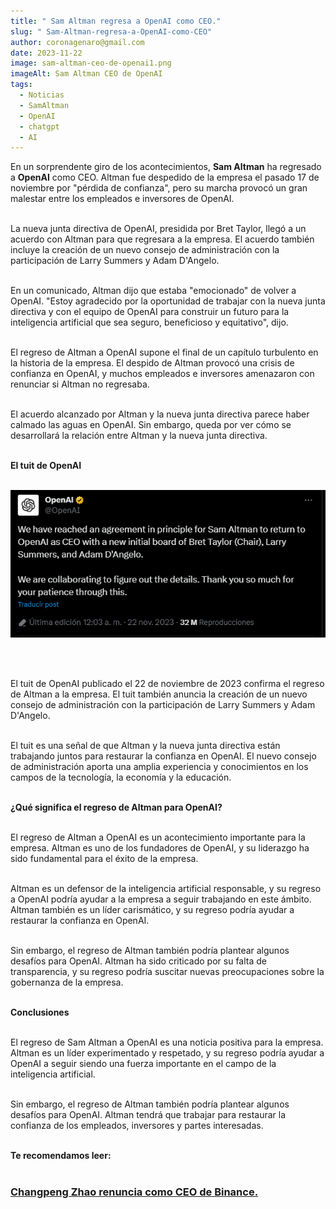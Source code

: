 ```yaml
---
title: " Sam Altman regresa a OpenAI como CEO."
slug: " Sam-Altman-regresa-a-OpenAI-como-CEO"
author: coronagenaro@gmail.com
date: 2023-11-22
image: sam-altman-ceo-de-openai1.png
imageAlt: Sam Altman CEO de OpenAI
tags:
  - Noticias
  - SamAltman
  - OpenAI
  - chatgpt
  - AI
---
```

En un sorprendente giro de los acontecimientos, **Sam Altman** ha regresado a **OpenAI** como CEO. Altman fue despedido de la empresa el pasado 17 de noviembre por "pérdida de confianza", pero su marcha provocó un gran malestar entre los empleados e inversores de OpenAI.<br/><br/>

La nueva junta directiva de OpenAI, presidida por Bret Taylor, llegó a un acuerdo con Altman para que regresara a la empresa. El acuerdo también incluye la creación de un nuevo consejo de administración con la participación de Larry Summers y Adam D'Angelo.<br/><br/>

En un comunicado, Altman dijo que estaba "emocionado" de volver a OpenAI. "Estoy agradecido por la oportunidad de trabajar con la nueva junta directiva y con el equipo de OpenAI para construir un futuro para la inteligencia artificial que sea seguro, beneficioso y equitativo", dijo.<br/><br/>

El regreso de Altman a OpenAI supone el final de un capítulo turbulento en la historia de la empresa. El despido de Altman provocó una crisis de confianza en OpenAI, y muchos empleados e inversores amenazaron con renunciar si Altman no regresaba.<br/><br/>

El acuerdo alcanzado por Altman y la nueva junta directiva parece haber calmado las aguas en OpenAI. Sin embargo, queda por ver cómo se desarrollará la relación entre Altman y la nueva junta directiva.<br/><br/>

**El tuit de OpenAI**<br/><br/>

![tuit de OpenAI](opeai-tuit.png "Tuot de OpenAI sobre el regreso de Sam Altman")

<br/><br/>

El tuit de OpenAI publicado el 22 de noviembre de 2023 confirma el regreso de Altman a la empresa. El tuit también anuncia la creación de un nuevo consejo de administración con la participación de Larry Summers y Adam D'Angelo.<br/><br/>

El tuit es una señal de que Altman y la nueva junta directiva están trabajando juntos para restaurar la confianza en OpenAI. El nuevo consejo de administración aporta una amplia experiencia y conocimientos en los campos de la tecnología, la economía y la educación.<br/><br/>

**¿Qué significa el regreso de Altman para OpenAI?**<br/><br/>

El regreso de Altman a OpenAI es un acontecimiento importante para la empresa. Altman es uno de los fundadores de OpenAI, y su liderazgo ha sido fundamental para el éxito de la empresa.<br/><br/>

Altman es un defensor de la inteligencia artificial responsable, y su regreso a OpenAI podría ayudar a la empresa a seguir trabajando en este ámbito. Altman también es un líder carismático, y su regreso podría ayudar a restaurar la confianza en OpenAI.<br/><br/>

Sin embargo, el regreso de Altman también podría plantear algunos desafíos para OpenAI. Altman ha sido criticado por su falta de transparencia, y su regreso podría suscitar nuevas preocupaciones sobre la gobernanza de la empresa.<br/><br/>

**Conclusiones**<br/><br/>

El regreso de Sam Altman a OpenAI es una noticia positiva para la empresa. Altman es un líder experimentado y respetado, y su regreso podría ayudar a OpenAI a seguir siendo una fuerza importante en el campo de la inteligencia artificial.<br/><br/>

Sin embargo, el regreso de Altman también podría plantear algunos desafíos para OpenAI. Altman tendrá que trabajar para restaurar la confianza de los empleados, inversores y partes interesadas.<br/><br/>

**Te recomendamos leer:**<br/><br/>

### [Changpeng Zhao renuncia como CEO de Binance.](https://oasisfinanciero.com/blog/2023-11-21/changpeng-zhao-renuncia-como-ceo-de-binance/)

<!--EndFragment-->
